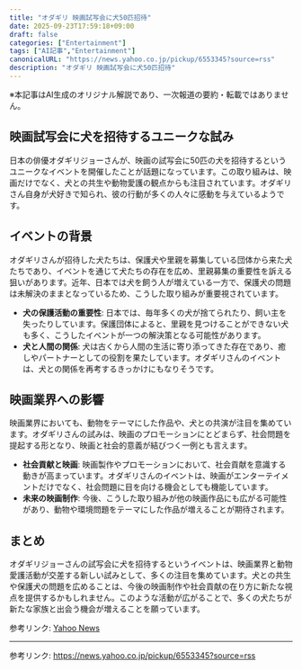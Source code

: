 ```yaml
---
title: "オダギリ 映画試写会に犬50匹招待"
date: 2025-09-23T17:59:18+09:00
draft: false
categories: ["Entertainment"]
tags: ["AI記事","Entertainment"]
canonicalURL: "https://news.yahoo.co.jp/pickup/6553345?source=rss"
description: "オダギリ 映画試写会に犬50匹招待"
---
```

※本記事はAI生成のオリジナル解説であり、一次報道の要約・転載ではありません。

## 映画試写会に犬を招待するユニークな試み

日本の俳優オダギリジョーさんが、映画の試写会に50匹の犬を招待するというユニークなイベントを開催したことが話題になっています。この取り組みは、映画だけでなく、犬との共生や動物愛護の観点からも注目されています。オダギリさん自身が犬好きで知られ、彼の行動が多くの人々に感動を与えているようです。

## イベントの背景

オダギリさんが招待した犬たちは、保護犬や里親を募集している団体から来た犬たちであり、イベントを通じて犬たちの存在を広め、里親募集の重要性を訴える狙いがあります。近年、日本では犬を飼う人が増えている一方で、保護犬の問題は未解決のままとなっているため、こうした取り組みが重要視されています。

- **犬の保護活動の重要性**: 日本では、毎年多くの犬が捨てられたり、飼い主を失ったりしています。保護団体によると、里親を見つけることができない犬も多く、こうしたイベントが一つの解決策となる可能性があります。
- **犬と人間の関係**: 犬は古くから人間の生活に寄り添ってきた存在であり、癒しやパートナーとしての役割を果たしています。オダギリさんのイベントは、犬との関係を再考するきっかけにもなりそうです。

## 映画業界への影響

映画業界においても、動物をテーマにした作品や、犬との共演が注目を集めています。オダギリさんの試みは、映画のプロモーションにとどまらず、社会問題を提起する形となり、映画と社会的意義が結びつく一例とも言えます。

- **社会貢献と映画**: 映画製作やプロモーションにおいて、社会貢献を意識する動きが高まっています。オダギリさんのイベントは、映画がエンターテイメントだけでなく、社会問題に目を向ける機会としても機能しています。
- **未来の映画制作**: 今後、こうした取り組みが他の映画作品にも広がる可能性があり、動物や環境問題をテーマにした作品が増えることが期待されます。

## まとめ

オダギリジョーさんの試写会に犬を招待するというイベントは、映画業界と動物愛護活動が交差する新しい試みとして、多くの注目を集めています。犬との共生や保護犬の問題を広めることは、今後の映画制作や社会貢献の在り方に新たな視点を提供するかもしれません。このような活動が広がることで、多くの犬たちが新たな家族と出会う機会が増えることを願っています。

参考リンク: [Yahoo News](https://news.yahoo.co.jp/pickup/6553345?source=rss)

---
参考リンク: https://news.yahoo.co.jp/pickup/6553345?source=rss
